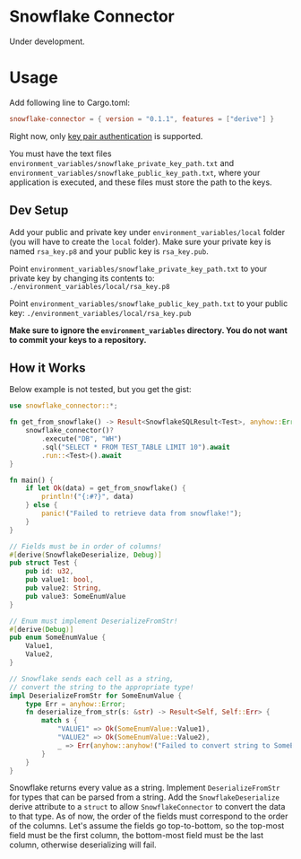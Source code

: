 # Snowflake Connector
Under development.

# Usage
Add following line to Cargo.toml:

```toml
snowflake-connector = { version = "0.1.1", features = ["derive"] }
```

Right now, only [key pair authentication](https://docs.snowflake.com/en/user-guide/key-pair-auth.html) is supported.

You must have the text files `environment_variables/snowflake_private_key_path.txt` and `environment_variables/snowflake_public_key_path.txt`, where your application is executed, and these files must store the path to the keys.

## Dev Setup
Add your public and private key under `environment_variables/local` folder (you will have to create the `local` folder). Make sure your private key is named `rsa_key.p8` and your public key is `rsa_key.pub`.

Point `environment_variables/snowflake_private_key_path.txt` to your private key by changing its contents to: `./environment_variables/local/rsa_key.p8`

Point `environment_variables/snowflake_public_key_path.txt` to your public key: `./environment_variables/local/rsa_key.pub`

**Make sure to ignore the `environment_variables` directory. You do not want to commit your keys to a repository.**

## How it Works
Below example is not tested, but you get the gist:
```rust
use snowflake_connector::*;

fn get_from_snowflake() -> Result<SnowflakeSQLResult<Test>, anyhow::Error> {
    snowflake_connector()?
        .execute("DB", "WH")
        .sql("SELECT * FROM TEST_TABLE LIMIT 10").await
        .run::<Test>().await
}

fn main() {
    if let Ok(data) = get_from_snowflake() {
        println!("{:#?}", data)
    } else {
        panic!("Failed to retrieve data from snowflake!");
    }
}

// Fields must be in order of columns!
#[derive(SnowflakeDeserialize, Debug)]
pub struct Test {
    pub id: u32,
    pub value1: bool,
    pub value2: String,
    pub value3: SomeEnumValue
}

// Enum must implement DeserializeFromStr!
#[derive(Debug)]
pub enum SomeEnumValue {
    Value1,
    Value2,
}

// Snowflake sends each cell as a string,
// convert the string to the appropriate type!
impl DeserializeFromStr for SomeEnumValue {
    type Err = anyhow::Error;
    fn deserialize_from_str(s: &str) -> Result<Self, Self::Err> {
        match s {
            "VALUE1" => Ok(SomeEnumValue::Value1),
            "VALUE2" => Ok(SomeEnumValue::Value2),
            _ => Err(anyhow::anyhow!("Failed to convert string to SomeEnumValue")),
        }
    }
}
```
Snowflake returns every value as a string. Implement `DeserializeFromStr` for types that can be parsed from a string. Add the `SnowflakeDeserialize` derive attribute to a `struct` to allow `SnowflakeConnector` to convert the data to that type. As of now, the order of the fields must correspond to the order of the columns. Let's assume the fields go top-to-bottom, so the top-most field must be the first column, the bottom-most field must be the last column, otherwise deserializing will fail.
